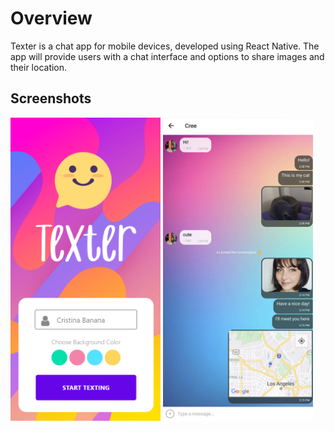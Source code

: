 # Overview

Texter is a chat app for mobile devices, developed using React Native. The app will provide users with a chat interface and options to share images and their location.

## Screenshots

<img width="240" height="485" src="https://github.com/MichiyoYo/texter/blob/main/demo/texter%20screenshot.png?raw=true" alt="A screenshot of the splash page">
<img width="240" height="485" src="https://github.com/MichiyoYo/texter/blob/main/demo/texter-chat-screenshot.jpg" alt="A screenshot of the splash page">
